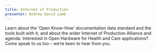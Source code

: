 ```yaml
---
title: Internet of Production
presenter: Andrew David Lamb
---
```


Learn about the ‘Open Know-How’ documentation data standard and the tools built with it, and about the wider Internet of Production Alliance and agenda. Interested in Open Hardware for Health and Care applications? Come speak to us too – we’re keen to hear from you.

